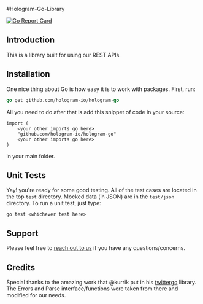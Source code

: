 #Hologram-Go-Library

[![Go Report Card](https://goreportcard.com/badge/github.com/hologram-io/hologram-go)](https://goreportcard.com/report/github.com/hologram-io/hologram-go)

## Introduction
This is a library built for using our REST APIs.

## Installation

One nice thing about Go is how easy it is to work with packages.
First, run:

```go
go get github.com/hologram-io/hologram-go
```

All you need to do after that is add this snippet of code in your source:

```
import (
	<your other imports go here>
	"github.com/hologram-io/hologram-go"
	<your other imports go here>
)
```

in your main folder.

## Unit Tests
Yay! you're ready for some good testing. All of the test cases are located in the
top `test` directory. Mocked data (in JSON) are in the `test/json` directory. To run a unit test,
just type:

```
go test <whichever test here>
```

## Support
Please feel free to [reach out to us](https://hologram.io/) if you have any questions/concerns.

## Credits
Special thanks to the amazing work that @kurrik put in his
[twittergo](https://github.com/kurrik/roomanna/) library. The Errors and Parse
interface/functions were taken from there and modified for our needs.
